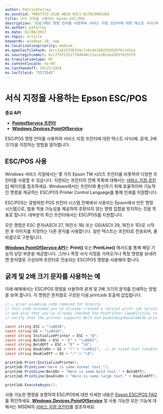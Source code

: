 ```yaml
---
author: PatrickFarley
ms.assetid: 70667353-152B-4B18-92C1-0178298052D4
title: 서식 지정을 사용하는 Epson ESC/POS
description: 'ESC/POS 명령 언어를 사용하여 서비스 지점 프린터에 대한 텍스트 서식(예: 굵게, 2배 크기)을 지정하는 방법을 알아봅니다.'
ms.author: pafarley
ms.date: 02/08/2017
ms.topic: article
keywords: windows 10, uwp
ms.localizationpriority: medium
ms.openlocfilehash: 3ecc1a61b7db339c7c0c46168255d32bfbc241a1
ms.sourcegitcommit: 6cc275f2151f78db40c11ace381ee2d35f0155f9
ms.translationtype: MT
ms.contentlocale: ko-KR
ms.lasthandoff: 10/25/2018
ms.locfileid: "5572542"
---
```

# <a name="epson-escpos-with-formatting"></a>서식 지정을 사용하는 Epson ESC/POS


**중요 API**

-   [**PointofService 프린터**](https://msdn.microsoft.com/library/windows/apps/Mt426652)
-   [**Windows.Devices.PointOfService**](https://msdn.microsoft.com/library/windows/apps/Dn298071)

ESC/POS 명령 언어를 사용하여 서비스 지점 프린터에 대한 텍스트 서식(예: 굵게, 2배 크기)을 지정하는 방법을 알아봅니다.

## <a name="escpos-usage"></a>ESC/POS 사용

Windows 서비스 지점에서는 몇 가지 Epson TM 시리즈 프린터를 비롯하여 다양한 프린터를 사용할 수 있습니다. 지원되는 프린터의 전체 목록에 대해서는 [서비스 지점 프린터](https://msdn.microsoft.com/library/windows/apps/Mt426652) 페이지를 참조하세요. Windows에서는 프린터와 통신하기 위해 효율적이며 기능적인 명령을 제공하는 ESC/POS Printer Control Language를 통해 인쇄를 지원합니다.

ESC/POS는 광범위한 POS 프린터 시스템 전체에서 사용되는 Epson에서 만든 명령 시스템으로, 범용 적용 가능성을 제공하여 호환되지 않는 명령 집합을 방지하는 것을 목표로 합니다. 대부분의 최신 프린터에서는 ESC/POS를 지원합니다.

모든 명령은 ESC 문자(ASCII 27, 16진수 1B) 또는 GS(ASCII 29, 16진수 1D)로 시작한 후 이미지를 지정하는 다른 문자를 사용합니다. 일반 텍스트는 프린터로 전송되며, 줄 바꿈으로 구분됩니다.

[**Windows PointOfService API**](https://msdn.microsoft.com/library/windows/apps/Dn298071)는 **Print()** 또는 **PrintLine()** 메서드를 통해 해당 기능의 상당 부분을 제공합니다. 그러나 특정 서식 지정을 가져오거나 특정 명령을 보내려면 문자열로 구성되며 프린터로 전송되는 ESC/POS 명령을 사용해야 합니다.

## <a name="example-using-bold-and-double-size-characters"></a>굵게 및 2배 크기 문자를 사용하는 예

아래 예제에서는 ESC/POS 명령을 사용하여 굵게 및 2배 크기의 문자를 인쇄하는 방법을 보여 줍니다. 각 명령은 문자열로 구성된 다음 printJob 호출에 삽입됩니다.

```csharp
// … prior plumbing code removed for brevity
// this code assumed you've already created a receipt print job (printJob)
// and also that you've already checked the PosPrinter Capabilities to
// verify that the printer supports Bold and DoubleHighDoubleWide print modes

const string ESC = "\u001B";
const string GS = "\u001D";
const string InitializePrinter = ESC + "@";
const string BoldOn = ESC + "E" + "\u0001";
const string BoldOff = ESC + "E" + "\0";
const string DoubleOn = GS + "!" + "\u0011";  // 2x sized text (double-high + double-wide)
const string DoubleOff = GS + "!" + "\0";

printJob.Print(InitializePrinter);
printJob.PrintLine("Here is some normal text.");
printJob.PrintLine(BoldOn + "Here is some bold text." + BoldOff);
printJob.PrintLine(DoubleOn + "Here is some large text." + DoubleOff);

printJob.ExecuteAsync();
```

사용 가능한 명령을 포함하여 ESC/POS에 대한 자세한 내용은 [Epson ESC/POS FAQ](http://content.epson.de/fileadmin/content/files/RSD/downloads/escpos.pdf)를 확인하세요. [**Windows.Devices.PointOfService**](https://msdn.microsoft.com/library/windows/apps/Dn298071) 및 사용 가능한 모든 기능에 대해서는 MSDN의 [서비스 지점 프린터](https://msdn.microsoft.com/library/windows/apps/Mt426652)를 참조하세요.
